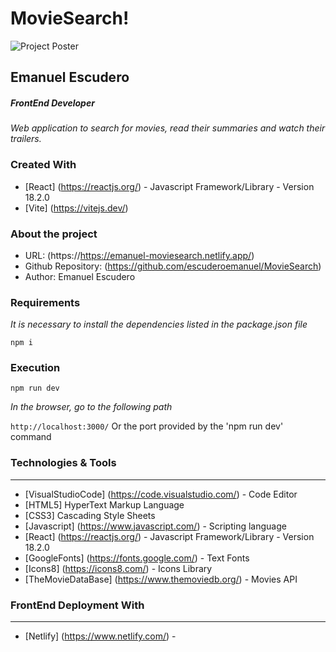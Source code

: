 # MovieSearch!

![Project Poster](https://i.ibb.co/3hBSSRq/Movie-Search.jpg)

## Emanuel Escudero

##### FrontEnd Developer

_Web application to search for movies, read their summaries and watch their trailers._

### Created With

- [React] (https://reactjs.org/) - Javascript Framework/Library - Version 18.2.0
- [Vite] (https://vitejs.dev/)

### About the project

- URL: (https://https://emanuel-moviesearch.netlify.app/)
- Github Repository: (https://github.com/escuderoemanuel/MovieSearch)
- Author: Emanuel Escudero

### Requirements

_It is necessary to install the dependencies listed in the package.json file_

`npm i`

### Execution

`npm run dev`

_In the browser, go to the following path_

`http://localhost:3000/` Or the port provided by the 'npm run dev' command

### Technologies & Tools

---

- [VisualStudioCode] (https://code.visualstudio.com/) - Code Editor
- [HTML5] HyperText Markup Language
- [CSS3] Cascading Style Sheets
- [Javascript] (https://www.javascript.com/) - Scripting language
- [React] (https://reactjs.org/) - Javascript Framework/Library - Version 18.2.0
- [GoogleFonts] (https://fonts.google.com/) - Text Fonts
- [Icons8] (https://icons8.com/) - Icons Library
- [TheMovieDataBase] (https://www.themoviedb.org/) - Movies API

### FrontEnd Deployment With

---

- [Netlify] (https://www.netlify.com/) -
